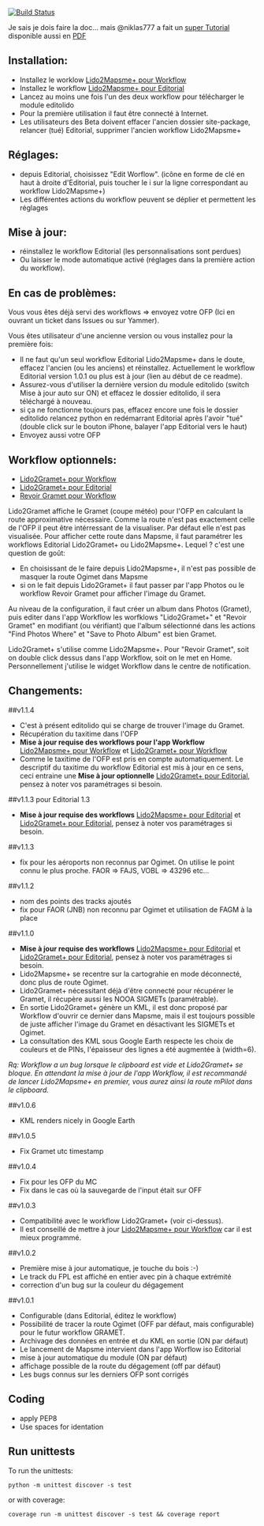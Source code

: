 [![Build Status](https://travis-ci.org/flyingeek/editolido.svg?branch=master)](https://travis-ci.org/flyingeek/editolido)

Je sais je dois faire la doc... mais @niklas777 a fait un [super Tutorial](https://flyingeek.github.io/editolido/tuto/tuto.html) disponible aussi en [PDF](https://flyingeek.github.io/editolido/dist/gh-pages-tuto.pdf)

Installation:
-------------
 - Installez le worklow [Lido2Mapsme+ pour Workflow](https://workflow.is/workflows/9b74e253a3aa4c0eb781ab16d43672a8)
 - Installez le workflow [Lido2Mapsme+ pour Editorial](http://www.editorial-workflows.com/workflow/5800601703153664/o7BioyJJW8o#)
 - Lancez au moins une fois l'un des deux workflow pour télécharger le module editolido
 - Pour la première utilisation il faut être connecté à Internet.
 - Les utilisateurs des Beta doivent effacer l'ancien dossier site-package, relancer (tué) Editorial, supprimer l'ancien workflow Lido2Mapsme+
 
Réglages:
--------
 - depuis Editorial, choisissez "Edit Worflow". (icône en forme de clé en haut à droite d'Editorial, puis toucher le i sur la ligne correspondant au workflow Lido2Mapsme+)
 - Les différentes actions du workflow peuvent se déplier et permettent les réglages

Mise à jour:
-----------
 - réinstallez le workflow Editorial (les personnalisations sont perdues)
 - Ou laisser le mode automatique activé (réglages dans la première action du workflow).
 
En cas de problèmes:
--------------------
 Vous vous êtes déjà servi des workflows => envoyez votre OFP (Ici en ouvrant un ticket dans Issues ou sur Yammer).
 
 Vous êtes utilisateur d'une ancienne version ou vous installez pour la première fois:
 
 - Il ne faut qu'un seul workflow Editorial Lido2Mapsme+ dans le doute, effacez l'ancien (ou les anciens) et réinstallez. Actuellement le workflow Editorial version 1.0.1 ou plus est à jour (lien au début de ce readme).
 - Assurez-vous d'utiliser la dernière version du module editolido (switch Mise à jour auto sur ON) et effacez le dossier editolido, il sera téléchargé à nouveau.
 - si ça ne fonctionne toujours pas, effacez encore une fois le dossier editolido relancez python en redémarrant Editorial après l'avoir "tué" (double click sur le bouton iPhone, balayer l'app Editorial vers le haut)
 - Envoyez aussi votre OFP

Workflow optionnels:
--------------------
  - [Lido2Gramet+ pour Workflow](https://workflow.is/workflows/fd320912a942447ba157c50592e4cfd8)
  - [Lido2Gramet+ pour Editorial](http://www.editorial-workflows.com/workflow/5833750260744192/T_q3eg1pbg8)
  - [Revoir Gramet pour Workflow](https://workflow.is/workflows/4d4dc41212734e32aa0ac07a7b3deb2e)

Lido2Gramet affiche le Gramet (coupe météo) pour l'OFP en calculant la route approximative nécessaire. Comme la route n'est pas exactement celle de l'OFP il peut être intérressant de la visualiser. Par défaut elle n'est pas visualisée.
Pour afficher cette route dans Mapsme, il faut paramétrer les workflows Editorial Lido2Gramet+ ou Lido2Mapsme+. Lequel ? c'est une question de goût: 
 - En choisissant de le faire depuis Lido2Mapsme+, il n'est pas possible de masquer la route Ogimet dans Mapsme
 - si on le fait depuis Lido2Gramet+ il faut passer par l'app Photos ou le workflow Revoir Gramet pour afficher l'image du Gramet.

Au niveau de la configuration, il faut créer un album dans Photos (Gramet), puis editer dans l'app Workflow les worfklows "Lido2Gramet+" et "Revoir Gramet" en modifiant (ou vérifiant) que l'album sélectionné dans les actions "Find Photos Where" et "Save to Photo Album" est bien Gramet.

Lido2Gramet+ s'utilise comme Lido2Mapsme+. Pour "Revoir Gramet", soit on double click dessus dans l'app Workflow, soit on le met en Home. Personnellement j'utilise le widget Workflow dans le centre de notification.
 
 

Changements:
------------

##v1.1.4

 - C'est à présent editolido qui se charge de trouver l'image du Gramet.
 - Récupération du taxitime dans l'OFP
 - **Mise à jour requise des workflows pour l'app Workflow** [Lido2Mapsme+ pour Workflow](https://workflow.is/workflows/9b74e253a3aa4c0eb781ab16d43672a8) et [Lido2Gramet+ pour Workflow](https://workflow.is/workflows/fd320912a942447ba157c50592e4cfd8)
 - Comme le taxitime de l'OFP est pris en compte automatiquement. Le descriptif du taxitime du workflow Editorial est mis à jour en ce sens, ceci entraine une **Mise à jour optionnelle** [Lido2Gramet+ pour Editorial](http://www.editorial-workflows.com/workflow/5833750260744192/T_q3eg1pbg8), pensez à noter vos paramétrages si besoin.

##v1.1.3 pour Editorial 1.3

 - **Mise à jour requise des workflows** [Lido2Mapsme+ pour Editorial](http://www.editorial-workflows.com/workflow/5800601703153664/o7BioyJJW8o) et [Lido2Gramet+ pour Editorial](http://www.editorial-workflows.com/workflow/5833750260744192/T_q3eg1pbg8), pensez à noter vos paramétrages si besoin.
   

##v1.1.3
  - fix pour les aéroports non reconnus par Ogimet. On utilise le point connu le plus proche. FAOR => FAJS, VOBL => 43296 etc...

##v1.1.2
  - nom des points des tracks ajoutés
  - fix pour FAOR (JNB) non reconnu par Ogimet et utilisation de FAGM à la place

##v1.1.0
  - **Mise à jour requise des workflows** [Lido2Mapsme+ pour Editorial](http://www.editorial-workflows.com/workflow/5800601703153664/o7BioyJJW8o) et [Lido2Gramet+ pour Editorial](http://www.editorial-workflows.com/workflow/5833750260744192/T_q3eg1pbg8), pensez à noter vos paramétrages si besoin.
  - Lido2Mapsme+ se recentre sur la cartograhie en mode déconnecté, donc plus de route Ogimet.
  - Lido2Gramet+ nécessitant déjà d'être connecté pour récupérer le Gramet, il récupère aussi les NOOA SIGMETs (paramétrable).
  - En sortie Lido2Gramet+ génère un KML, il est donc proposé par Workflow d'ouvrir ce dernier dans Mapsme, mais il est toujours possible de juste afficher l'image du Gramet en désactivant les SIGMETs et Ogimet.
  - La consultation des KML sous Google Earth respecte les choix de couleurs et de PINs, l'épaisseur des lignes a été augmentée à (width=6).
  
  *Rq: Workflow a un bug lorsque le clipboard est vide et Lido2Gramet+ se bloque. En attendant la mise à jour de l'app Workflow, il est recommandé de lancer Lido2Mapsme+ en premier, vous aurez ainsi la route mPilot dans le clipboard.*
  
##v1.0.6
 - KML renders nicely in Google Earth

##v1.0.5
 - Fix Gramet utc timestamp

##v1.0.4
 - Fix pour les OFP du MC
 - Fix dans le cas où la sauvegarde de l'input était sur OFF

##v1.0.3
 - Compatibilité avec le workflow Lido2Gramet+ (voir ci-dessus).
 - Il est conseillé de mettre à jour [Lido2Mapsme+ pour Workflow](https://workflow.is/workflows/7c3c1b94382f4f5a9d67b13fbebe0e53) car il est mieux programmé.

##v1.0.2
 - Première mise à jour automatique, je touche du bois :-)
 - Le track du FPL est affiché en entier avec pin à chaque extrémité
 - correction d'un bug sur la couleur du dégagement

##v1.0.1
 - Configurable (dans Editorial, éditez le workflow)
 - Possibilité de tracer la route Ogimet (OFF par défaut, mais configurable) pour le futur workflow GRAMET.
 - Archivage des données en entrée et du KML en sortie (ON par défaut)
 - Le lancement de Mapsme intervient dans l'app Worflow iso Editorial
 - mise à jour automatique du module (ON par défaut)
 - affichage possible de la route du dégagement (off par défaut)
 - Les bugs connus sur les derniers OFP sont corrigés

Coding
------
- apply PEP8
- Use spaces for identation

Run unittests
-------------
To run the unittests:

    python -m unittest discover -s test

or with coverage:

    coverage run -m unittest discover -s test && coverage report
